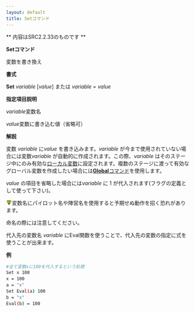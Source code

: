 ```yaml
---
layout: default
title: Setコマンド
---
```

** 内容はSRC2.2.33のものです **

**Setコマンド**

変数を書き換え

**書式**

**Set** *variable* [*value*] または *variable* = *value*

**指定項目説明**

*variable*変数名

*value*変数に書き込む値（省略可）

**解説**

変数 *variable* に*value* を書き込みます。*variable* が今まで使用されていない場合には変数*variable* が自動的に作成されます。この際、*variable* はそのステージ中にのみ有効な[ローカル変数](ローカル変数.md)に設定されます。複数のステージに渡って有効なグローバル変数を作成したい場合には[**Global**コマンド](Globalコマンド.md)を使用します。

*value* の項目を省略した場合には*variable* に 1 が代入されます(フラグの定義として使って下さい)。

![](./images/bm0.gif)変数名にパイロット名や陣営名を使用すると予期せぬ動作を招く恐れがあります。

命名の際には注意してください。

代入先の変数名 *variable* にEval関数を使うことで、代入先の変数の指定に式を使うことが出来ます。

**例**
```sh
#全て変数xに100を代入するという処理
Set x 100
x = 100
a = "x"
Set Eval(a) 100
b = "x"
Eval(b) = 100
```

